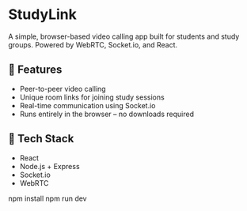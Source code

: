 # StudyLink
A simple, browser-based video calling app built for students and study groups. Powered by WebRTC, Socket.io, and React.

## 🚀 Features
- Peer-to-peer video calling
- Unique room links for joining study sessions
- Real-time communication using Socket.io
- Runs entirely in the browser – no downloads required

## 🧰 Tech Stack
- React
- Node.js + Express
- Socket.io
- WebRTC



npm install
npm run dev
